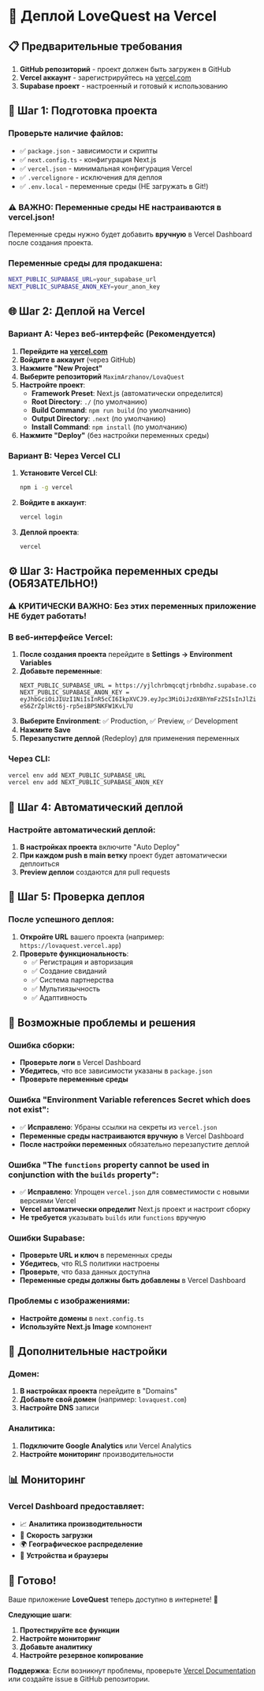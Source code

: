 # 🚀 Деплой LoveQuest на Vercel

## 📋 Предварительные требования

1. **GitHub репозиторий** - проект должен быть загружен в GitHub
2. **Vercel аккаунт** - зарегистрируйтесь на [vercel.com](https://vercel.com)
3. **Supabase проект** - настроенный и готовый к использованию

## 🔧 Шаг 1: Подготовка проекта

### Проверьте наличие файлов:
- ✅ `package.json` - зависимости и скрипты
- ✅ `next.config.ts` - конфигурация Next.js
- ✅ `vercel.json` - минимальная конфигурация Vercel
- ✅ `.vercelignore` - исключения для деплоя
- ✅ `.env.local` - переменные среды (НЕ загружать в Git!)

### ⚠️ **ВАЖНО**: Переменные среды НЕ настраиваются в vercel.json!
Переменные среды нужно будет добавить **вручную** в Vercel Dashboard после создания проекта.

### Переменные среды для продакшена:
```bash
NEXT_PUBLIC_SUPABASE_URL=your_supabase_url
NEXT_PUBLIC_SUPABASE_ANON_KEY=your_anon_key
```

## 🌐 Шаг 2: Деплой на Vercel

### Вариант A: Через веб-интерфейс (Рекомендуется)

1. **Перейдите на [vercel.com](https://vercel.com)**
2. **Войдите в аккаунт** (через GitHub)
3. **Нажмите "New Project"**
4. **Выберите репозиторий** `MaximArzhanov/LovaQuest`
5. **Настройте проект**:
   - **Framework Preset**: Next.js (автоматически определится)
   - **Root Directory**: `./` (по умолчанию)
   - **Build Command**: `npm run build` (по умолчанию)
   - **Output Directory**: `.next` (по умолчанию)
   - **Install Command**: `npm install` (по умолчанию)
6. **Нажмите "Deploy"** (без настройки переменных среды)

### Вариант B: Через Vercel CLI

1. **Установите Vercel CLI**:
   ```bash
   npm i -g vercel
   ```

2. **Войдите в аккаунт**:
   ```bash
   vercel login
   ```

3. **Деплой проекта**:
   ```bash
   vercel
   ```

## ⚙️ Шаг 3: Настройка переменных среды (ОБЯЗАТЕЛЬНО!)

### ⚠️ **КРИТИЧЕСКИ ВАЖНО**: Без этих переменных приложение НЕ будет работать!

### В веб-интерфейсе Vercel:
1. **После создания проекта** перейдите в **Settings → Environment Variables**
2. **Добавьте переменные**:
   ```
   NEXT_PUBLIC_SUPABASE_URL = https://yjlchrbmqcqtjrbnbdhz.supabase.co
   NEXT_PUBLIC_SUPABASE_ANON_KEY = eyJhbGciOiJIUzI1NiIsInR5cCI6IkpXVCJ9.eyJpc3MiOiJzdXBhYmFzZSIsInJlZiI6InlqbGNocmJtcWNxdGpyYm5iZGh6Iiwicm9sZSI6ImFub24iLCJpYXQiOjE3NTUxODg4NTUsImV4cCI6MjA3MDc2NDg1NX0.7T5_kwTEIe-eS6ZrZplHct6j-rp5eiBPSNKFW1KvL7U
   ```
3. **Выберите Environment**: ✅ Production, ✅ Preview, ✅ Development
4. **Нажмите Save**
5. **Перезапустите деплой** (Redeploy) для применения переменных

### Через CLI:
```bash
vercel env add NEXT_PUBLIC_SUPABASE_URL
vercel env add NEXT_PUBLIC_SUPABASE_ANON_KEY
```

## 🔄 Шаг 4: Автоматический деплой

### Настройте автоматический деплой:
1. **В настройках проекта** включите "Auto Deploy"
2. **При каждом push в main ветку** проект будет автоматически деплоиться
3. **Preview деплои** создаются для pull requests

## 📱 Шаг 5: Проверка деплоя

### После успешного деплоя:
1. **Откройте URL** вашего проекта (например: `https://lovaquest.vercel.app`)
2. **Проверьте функциональность**:
   - ✅ Регистрация и авторизация
   - ✅ Создание свиданий
   - ✅ Система партнерства
   - ✅ Мультиязычность
   - ✅ Адаптивность

## 🚨 Возможные проблемы и решения

### Ошибка сборки:
- **Проверьте логи** в Vercel Dashboard
- **Убедитесь**, что все зависимости указаны в `package.json`
- **Проверьте переменные среды**

### Ошибка "Environment Variable references Secret which does not exist":
- ✅ **Исправлено**: Убраны ссылки на секреты из `vercel.json`
- **Переменные среды настраиваются вручную** в Vercel Dashboard
- **После настройки переменных** обязательно перезапустите деплой

### Ошибка "The `functions` property cannot be used in conjunction with the `builds` property":
- ✅ **Исправлено**: Упрощен `vercel.json` для совместимости с новыми версиями Vercel
- **Vercel автоматически определит** Next.js проект и настроит сборку
- **Не требуется** указывать `builds` или `functions` вручную

### Ошибки Supabase:
- **Проверьте URL и ключ** в переменных среды
- **Убедитесь**, что RLS политики настроены
- **Проверьте**, что база данных доступна
- **Переменные среды должны быть добавлены** в Vercel Dashboard

### Проблемы с изображениями:
- **Настройте домены** в `next.config.ts`
- **Используйте Next.js Image** компонент

## 🔧 Дополнительные настройки

### Домен:
1. **В настройках проекта** перейдите в "Domains"
2. **Добавьте свой домен** (например: `lovaquest.com`)
3. **Настройте DNS** записи

### Аналитика:
1. **Подключите Google Analytics** или Vercel Analytics
2. **Настройте мониторинг** производительности

## 📊 Мониторинг

### Vercel Dashboard предоставляет:
- 📈 **Аналитика производительности**
- 🚀 **Скорость загрузки**
- 🌍 **Географическое распределение**
- 📱 **Устройства и браузеры**

## 🎯 Готово!

Ваше приложение **LoveQuest** теперь доступно в интернете! 🎉

**Следующие шаги**:
1. **Протестируйте все функции**
2. **Настройте мониторинг**
3. **Добавьте аналитику**
4. **Настройте резервное копирование**

**Поддержка**: Если возникнут проблемы, проверьте [Vercel Documentation](https://vercel.com/docs) или создайте issue в GitHub репозитории.

